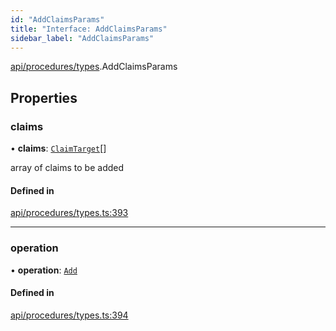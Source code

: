 ```yaml
---
id: "AddClaimsParams"
title: "Interface: AddClaimsParams"
sidebar_label: "AddClaimsParams"
---
```


[api/procedures/types](../../../../../modules/API/Procedures/Types/Types.md).AddClaimsParams

## Properties

### claims

• **claims**: [`ClaimTarget`](../../../../Types/ClaimTarget/ClaimTarget.md)[]

array of claims to be added

#### Defined in

[api/procedures/types.ts:393](https://github.com/PolymeshAssociation/polymesh-sdk/blob/b6f9fb883/src/api/procedures/types.ts#L393)

___

### operation

• **operation**: [`Add`](../../../../../enums/API/Procedures/Types/ClaimOperation/ClaimOperation.md#add)

#### Defined in

[api/procedures/types.ts:394](https://github.com/PolymeshAssociation/polymesh-sdk/blob/b6f9fb883/src/api/procedures/types.ts#L394)
